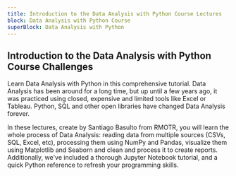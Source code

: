 ```yaml
---
title: Introduction to the Data Analysis with Python Course Lectures
block: Data Analysis with Python Course
superBlock: Data Analysis with Python
---
```

## Introduction to the Data Analysis with Python Course Challenges

Learn Data Analysis with Python in this comprehensive tutorial. Data Analysis has been around for a long time, but up until a few years ago, it was practiced using closed, expensive and limited tools like Excel or Tableau. Python, SQL and other open libraries have changed Data Analysis forever.

In these lectures, create by Santiago Basulto from RMOTR, you will learn the whole process of Data Analysis: reading data from multiple sources (CSVs, SQL, Excel, etc), processing them using NumPy and Pandas, visualize them using Matplotlib and Seaborn and clean and process it to create reports.
Additionally, we've included a thorough Jupyter Notebook tutorial, and a quick Python reference to refresh your programming skills.
